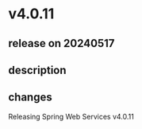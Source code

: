 # v4.0.11

## release on 20240517

## description

## changes

Releasing Spring Web Services v4.0.11

